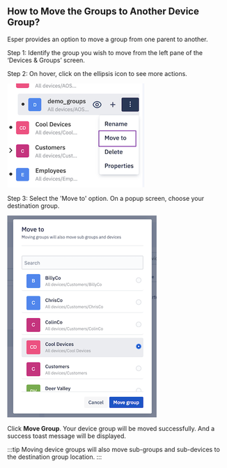 ## How to Move the Groups to Another Device Group?

Esper provides an option to move a group from one parent to another. 
  

Step 1: Identify the group you wish to move from the left pane of the ‘Devices & Groups’ screen.

  

Step 2: On hover, click on the ellipsis icon to see more actions.

  
  

![move](./images/movegroup/23_Groups_devices_main_screen_move_group.png
)

  

Step 3: Select the 'Move to' option. On a popup screen, choose your destination group.

  

![choose a group](./images/movegroup/24_Groups_devices_main_screen_move_group_modal.png)

  
  

Click **Move Group**. Your device group will be moved successfully. And a success toast message will be displayed.

  
:::tip
Moving device groups will also move sub-groups and sub-devices to the destination group location.
:::